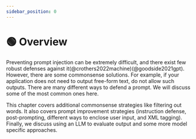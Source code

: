 ```yaml
---
sidebar_position: 0
---
```


# 🟢 Overview

Preventing prompt injection can be extremely difficult, and there exist few robust defenses against it(@crothers2022machine)(@goodside2021gpt). However, there are some commonsense
solutions. For example, if your application does not need to output free-form text, do not allow such outputs. There are many different ways to defend a prompt. We will discuss some of the most common ones here.

This chapter covers additional commonsense strategies like filtering out words. It also covers prompt improvement strategies (instruction defense, post-prompting, different ways to enclose user input, and XML tagging). Finally, we discuss using an LLM to evaluate output and some more model specific approaches. 
